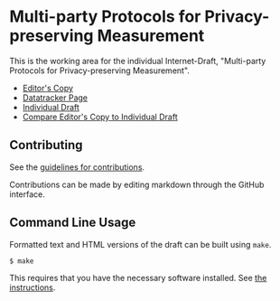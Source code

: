 # Multi-party Protocols for Privacy-preserving Measurement

This is the working area for the individual Internet-Draft, "Multi-party Protocols for Privacy-preserving Measurement".

* [Editor's Copy](https://cjpatton.github.io/ppm/#go.draft-patton-multi-ppm.html)
* [Datatracker Page](https://datatracker.ietf.org/doc/draft-patton-multi-ppm)
* [Individual Draft](https://datatracker.ietf.org/doc/html/draft-patton-multi-ppm)
* [Compare Editor's Copy to Individual Draft](https://cjpatton.github.io/ppm/#go.draft-patton-multi-ppm.diff)


## Contributing

See the
[guidelines for contributions](https://github.com/cjpatton/ppm/blob/main/CONTRIBUTING.md).

Contributions can be made by editing markdown through the GitHub interface.


## Command Line Usage

Formatted text and HTML versions of the draft can be built using `make`.

```sh
$ make
```

This requires that you have the necessary software installed.  See
[the instructions](https://github.com/martinthomson/i-d-template/blob/main/doc/SETUP.md).

